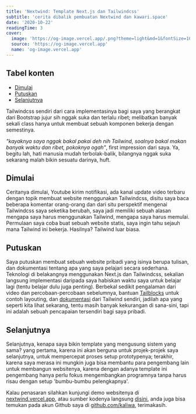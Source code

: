 ```yaml
---
title: 'Nextwind: Template Next.js dan Tailwindcss'
subtitle: 'cerita dibalik pembuatan Nextwind dan kawari.space'
date: '2020-10-22'
readingTime: 3
cover:
  image: 'https://og-image.vercel.app/.png?theme=light&md=1&fontSize=100px&images=https%3A%2F%2Fassets.vercel.com%2Fimage%2Fupload%2Ffront%2Fassets%2Fdesign%2Fnextjs-black-logo.svg&images=https%3A%2F%2Frefactoringui.nyc3.cdn.digitaloceanspaces.com%2Ftailwind-logo.svg&widths=350&widths=350'
  source: 'https://og-image.vercel.app'
  name: 'og-image.vercel.app'
---
```



## Tabel konten

- [Dimulai](#dimulai)
- [Putuskan](#putuskan)
- [Selanjutnya](#selanjutnya)

Tailwindcss sendiri dari cara implementasinya bagi saya yang berangkat dari Bootstrap jujur sih nggak suka dan terlalu ribet; melibatkan banyak sekali class hanya untuk membuat sebuah komponen bekerja dengan semestinya.

*"kayaknya saya nggak bakal pakai deh nih Tailwind, soalnya bakal makan banyak waktu dan ribet, pokoknya ogah"*, first impression dari saya. Ya, begitu lah, hati manusia mudah terbolak-balik, bilangnya nggak suka sekarang malah bikin sesuatu darinya, huft.

## <a name='dimulai'>Dimulai</a>

Ceritanya dimulai, Youtube kirim notifikasi, ada kanal update video terbaru dengan topik membuat website menggunakan Tailwindcss, disitu saya baca beberapa komentar orang-orang dan dari situ perspektif mengenai Tailwindcss saya seketika berubah, saya jadi memiliki sebuah alasan mengapa saya harus menggunakan Tailwind, mengapa saya harus memulai. Permulaan saya coba buat sebuah website statis, saya ingin tahu sejauh mana Tailwind ini bekerja. Hasilnya? Tailwind luar biasa.

## <a name='putuskan'>Putuskan</a>

Saya putuskan membuat sebuah website pribadi yang isinya berupa tulisan, dan dokumentasi tentang apa yang saya pelajari secara sederhana. Teknologi di belakangnya menggunakan Next.js dan Tailwindcss, sekalian langsung implementasi daripada saya habiskan waktu saya untuk belajar lagi (tentu belajar dulu juga penting). Berbekal sedikit pengalaman dari video dan percobaan-percobaan sebelumnya, bantuan [Tailblocks](https://mertjf.github.io/tailblocks/) untuk contoh layouting, dan [dokumentasi](https://tailwindcss.com/docs/installation) dari Tailwind sendiri, jadilah apa yang seperti kita lihat sekarang, tentu masih banyak kekurangan di sana-sini, tapi ini adalah sebuah pencapaian tersendiri bagi saya pribadi.

## <a name='selanjutnya'>Selanjutnya</a>

Selanjutnya, kenapa saya bikin template yang mengusung sistem yang sama? yang pertama, karena ini akan berguna untuk projek-projek saya selanjutnya, untuk mempercepat proses setup prototypenya; terakhir, karena saya merasa ini mungkin juga bisa membantu para pengembang lain untuk membangun websitenya, karena dengan adanya template ini pengembang hanya perlu fokus mengembangkan programnya tanpa harus risau dengan setup 'bumbu-bumbu pelengkapnya'.

Kalau penasaran silahkan kunjungi demo websitenya di [nextwind.vercel.app](https://nextwind.vercel.app), atau sumber kodenya langsung [disini](https://github.com/kaliwa/nextwind), anda juga bisa temukan pada akun Github saya di [github.com/kaliwa](https://github.com/kaliwa), terimakasih.
